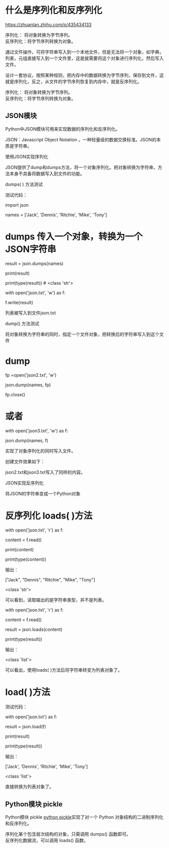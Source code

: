 # 什么是序列化和反序列化
https://zhuanlan.zhihu.com/p/435434133

序列化： 将对象转换为字节序列。<br>
反序列化：将字节序列转换为对象。

通过文件操作，可将字符串写入到一个本地文件，但是无法将一个对象，如字典，列表，元组直接写入到一个文件里，这是就需要将这个对象进行序列化，然后写入文件。

设计一套协议，按照某种规则，把内存中的数据转换为字节序列，保存到文件，这就是序列化，反之，从文件的字节序列恢复到内存中，就是反序列化。

序列化： 将对象转换为字节序列。<br>
反序列化：将字节序列转换为对象。

## JSON模块

Python中JSON模块可用来实现数据的序列化和反序列化。

JSON：Javascript Object Notation ，一种轻量级的数据交换标准。JSON的本质是字符串。

使用JSON实现序列化

JSON提供了dump和dumps方法，将一个对象序列化。把对象转换为字符串，方法本身不具备将数据写入到文件的功能。

dumps( ) 方法测试

测试代码：

import json

names = ['Jack', 'Dennis', 'Ritchie', 'Mike', 'Tony']

# dumps 传入一个对象，转换为一个JSON字符串

result = json.dumps(names)

print(result)

print(type(result)) # <class 'str'>

with open('json.txt', 'w') as f:

f.write(result)

列表被写入到文件json.txt


dump() 方法测试

将对象转换为字符串的同时，指定一个文件对象，把转换后的字符串写入到这个文件

# dump

fp =open('json2.txt', 'w')

json.dump(names, fp)

fp.close()

# 或者

with open('json3.txt', 'w') as f:

json.dump(names, f)

实现了对象序列化的同时写入文件。

创建文件效果如下：


json2.txt和json3.txt写入了同样的内容。

JSON实现反序列化

将JSON的字符串变成一个Python对象

# 反序列化 loads( )方法

with open('json.txt', 'r') as f:

content = f.read()

print(content)

print(type(content))

输出：

["Jack", "Dennis", "Ritchie", "Mike", "Tony"]

<class 'str'>

可以看到，读取输出的是字符串类型，并不是列表。

with open('json.txt', 'r') as f:

content = f.read()

result = json.loads(content)

print(type(result))

输出：

<class 'list'>

可以看出，使用loads( )方法后将字符串转变为列表对象了。

# load( )方法

测试代码：

with open('json.txt') as f:

result = json.load(f)

print(result)

print(type(result))

输出：

['Jack', 'Dennis', 'Ritchie', 'Mike', 'Tony']

<class 'list'>

直接转换为列表对象了。

## Python模块 pickle

Python模块 pickle [python pickle](https://docs.python.org/zh-cn/3/library/pickle.html#module-pickle)实现了对一个 Python 对象结构的二进制序列化和反序列化。

序列化某个包含层次结构的对象，只需调用 dumps() 函数即可。<br>
反序列化数据流，可以调用 loads() 函数。